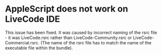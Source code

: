 # AppleScript does not work on LiveCode IDE
This issue has been fixed. It was caused by incorrect naming of the rsrc file - it was LiveCode.rsrc rather than LiveCode-Community.rsrc or LiveCode-Commercial.rsrc. (The name of the rsrc file has to match the name of the executable file within the bundle).
